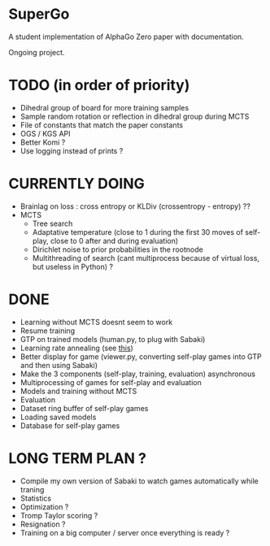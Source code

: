# SuperGo

A student implementation of AlphaGo Zero paper with documentation.

Ongoing project.

# TODO (in order of priority)

* Dihedral group of board for more training samples
* Sample random rotation or reflection in dihedral group during MCTS
* File of constants that match the paper constants
* OGS / KGS API
* Better Komi ?
* Use logging instead of prints ?

# CURRENTLY DOING

* Brainlag on loss : cross entropy or KLDiv (crossentropy - entropy) ??
* MCTS
  * Tree search
  * Adaptative temperature (close to 1 during the first 30 moves of self-play, close to 0 after and during evaluation)
  * Dirichlet noise to prior probabilities in the rootnode
  * Multithreading of search (cant multiprocess because of virtual loss, but useless in Python) ?

# DONE

* Learning without MCTS doesnt seem to work
* Resume training
* GTP on trained models (human.py, to plug with Sabaki)
* Learning rate annealing (see [this](https://discuss.pytorch.org/t/adaptive-learning-rate/320/26))
* Better display for game (viewer.py, converting self-play games into GTP and then using Sabaki)
* Make the 3 components (self-play, training, evaluation) asynchronous
* Multiprocessing of games for self-play and evaluation
* Models and training without MCTS
* Evaluation
* Dataset ring buffer of self-play games
* Loading saved models
* Database for self-play games

# LONG TERM PLAN ?

* Compile my own version of Sabaki to watch games automatically while traning
* Statistics
* Optimization ?
* Tromp Taylor scoring ?
* Resignation ?
* Training on a big computer / server once everything is ready ?
